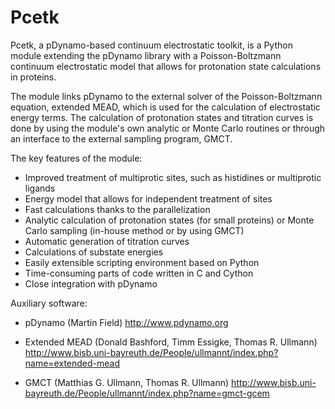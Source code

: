 # Pcetk
Pcetk, a pDynamo-based continuum electrostatic toolkit, is a Python module
extending the pDynamo library with a Poisson-Boltzmann continuum electrostatic
model that allows for protonation state calculations in proteins.

The module links pDynamo to the external solver of the Poisson-Boltzmann
equation, extended MEAD, which is used for the calculation of electrostatic
energy terms. The calculation of protonation states and titration curves is
done by using the module's own analytic or Monte Carlo routines or through
an interface to the external sampling program, GMCT.

The key features of the module:
  * Improved treatment of multiprotic sites, such as histidines or multiprotic 
        ligands
  * Energy model that allows for independent treatment of sites
  * Fast calculations thanks to the parallelization
  * Analytic calculation of protonation states (for small proteins) or Monte 
        Carlo sampling (in-house method or by using GMCT)
  * Automatic generation of titration curves
  * Calculations of substate energies
  * Easily extensible scripting environment based on Python
  * Time-consuming parts of code written in C and Cython
  * Close integration with pDynamo


Auxiliary software:
 * pDynamo (Martin Field)
    http://www.pdynamo.org

 * Extended MEAD (Donald Bashford, Timm Essigke, Thomas R. Ullmann)
    http://www.bisb.uni-bayreuth.de/People/ullmannt/index.php?name=extended-mead

 * GMCT (Matthias G. Ullmann, Thomas R. Ullmann)
    http://www.bisb.uni-bayreuth.de/People/ullmannt/index.php?name=gmct-gcem
